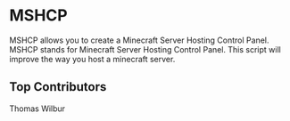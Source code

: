 # MSHCP
MSHCP allows you to create a Minecraft Server Hosting Control Panel. MSHCP stands for Minecraft Server Hosting Control Panel. This script will improve the way you host a minecraft server.

## Top Contributors
Thomas Wilbur
